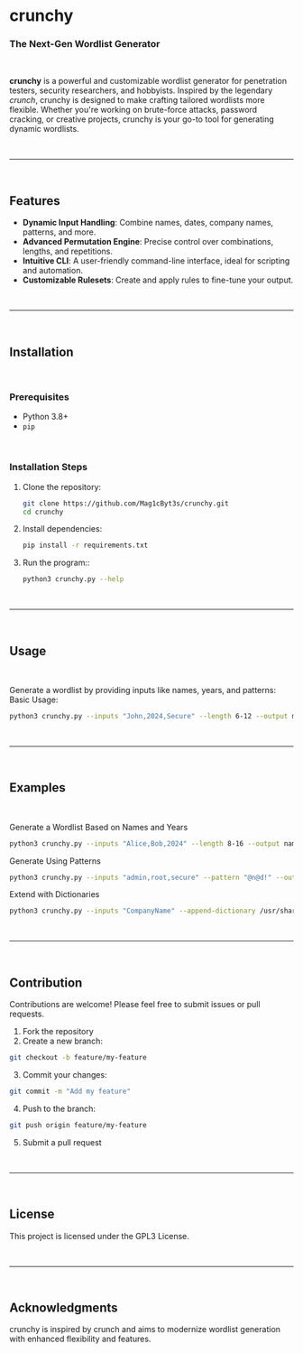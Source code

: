 # crunchy

### The Next-Gen Wordlist Generator  

<br>

**crunchy** is a powerful and customizable wordlist generator for penetration testers, security researchers, and hobbyists. Inspired by the legendary *crunch*, crunchy is designed to make crafting tailored wordlists more flexible. Whether you're working on brute-force attacks, password cracking, or creative projects, crunchy is your go-to tool for generating dynamic wordlists.  

<br>

---

<br>

## Features  
- **Dynamic Input Handling**: Combine names, dates, company names, patterns, and more.  
- **Advanced Permutation Engine**: Precise control over combinations, lengths, and repetitions.  
- **Intuitive CLI**: A user-friendly command-line interface, ideal for scripting and automation.  
- **Customizable Rulesets**: Create and apply rules to fine-tune your output.  

<br>

---

<br>

## Installation  

<br>

### Prerequisites  
- Python 3.8+  
- `pip`  

<br>

### Installation Steps  
1. Clone the repository:  
   ```bash
   git clone https://github.com/Mag1cByt3s/crunchy.git
   cd crunchy
   ```
2. Install dependencies:
   ```bash
   pip install -r requirements.txt
   ```
3. Run the program::
   ```bash
   python3 crunchy.py --help
   ```

<br>

---

<br>

## Usage

<br>

Generate a wordlist by providing inputs like names, years, and patterns:
Basic Usage:
```bash
python3 crunchy.py --inputs "John,2024,Secure" --length 6-12 --output mywordlist.txt
```

<br>

---

<br>

## Examples

<br>

Generate a Wordlist Based on Names and Years
```bash
python3 crunchy.py --inputs "Alice,Bob,2024" --length 8-16 --output names_years.txt
```

Generate Using Patterns
```bash
python3 crunchy.py --inputs "admin,root,secure" --pattern "@n@d!" --output admin_list.txt
```

Extend with Dictionaries
```bash
python3 crunchy.py --inputs "CompanyName" --append-dictionary /usr/share/wordlists/rockyou.txt --output extended_list.txt
```

<br>

---

<br>

## Contribution

Contributions are welcome! Please feel free to submit issues or pull requests.

1. Fork the repository
2. Create a new branch:
```bash
git checkout -b feature/my-feature
```
3. Commit your changes:
```bash
git commit -m "Add my feature"
```
4. Push to the branch:
```bash
git push origin feature/my-feature
```
5. Submit a pull request

<br>

---

<br>

## License

This project is licensed under the GPL3 License.

<br>

---

<br>

## Acknowledgments

crunchy is inspired by crunch and aims to modernize wordlist generation with enhanced flexibility and features.
